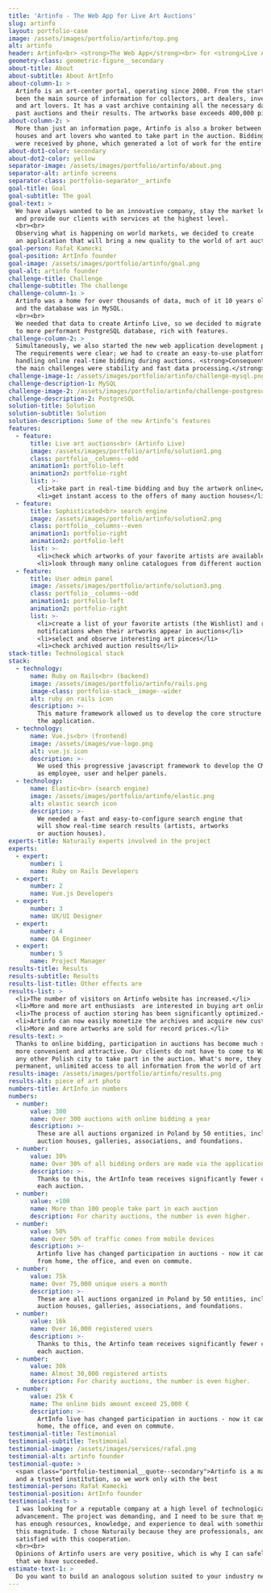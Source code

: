 ```yaml
---
title: 'Artinfo - The Web App for Live Art Auctions'
slug: artinfo
layout: portfolio-case
image: /assets/images/portfolio/artinfo/top.png
alt: artinfo
header: Artinfo<br> <strong>The Web App</strong><br> for <strong>Live Art Auctions</strong>
geometry-class: geometric-figure__secondary
about-title: About
about-subtitle: About ArtInfo
about-column-1: >
  Artinfo is an art-center portal, operating since 2000. From the start, it has
  been the main source of information for collectors, art dealers, investors
  and art lovers. It has a vast archive containing all the necessary data about
  past auctions and their results. The artworks base exceeds 400,000 pieces.
about-column-2: >
  More than just an information page, Artinfo is also a broker between auction
  houses and art lovers who wanted to take part in the auction. Bidding orders
  were received by phone, which generated a lot of work for the entire team.
about-dot1-color: secondary
about-dot2-color: yellow
separator-image: /assets/images/portfolio/artinfo/about.png
separator-alt: artinfo screens
separator-class: portfolio-separator__artinfo
goal-title: Goal
goal-subtitle: The goal
goal-text: >
  We have always wanted to be an innovative company, stay the market leader
  and provide our clients with services at the highest level.
  <br><br>
  Observing what is happening on world markets, we decided to create
  an application that will bring a new quality to the world of art auctions.
goal-person: Rafał Kamecki
goal-position: ArtInfo founder
goal-image: /assets/images/portfolio/artinfo/goal.png
goal-alt: artinfo founder
challenge-title: Challenge
challenge-subtitle: The challenge
challenge-column-1: >
  Artinfo was a home for over thousands of data, much of it 10 years old,
  and the database was in MySQL.
  <br><br>
  We needed that data to create Artinfo Live, so we decided to migrate it all
  to more performant PostgreSQL database, rich with features.
challenge-column-2: >
  Simultaneously, we also started the new web application development process.
  The requirements were clear; we had to create an easy-to-use platform for
  handling online real-time bidding during auctions. <strong>Consequently,
  the main challenges were stability and fast data processing.</strong>
challenge-image-1: /assets/images/portfolio/artinfo/challenge-mysql.png
challenge-description-1: MySQL
challenge-image-2: /assets/images/portfolio/artinfo/challenge-postgresql.png
challenge-description-2: PostgreSQL
solution-title: Solution
solution-subtitle: Solution
solution-description: Some of the new Artinfo’s features
features:
  - feature:
      title: Live art auctions<br> (Artinfo Live)
      image: /assets/images/portfolio/artinfo/solution1.png
      class: portfolio__columns--odd
      animation1: portfolio-left
      animation2: portfolio-right
      list: >-
        <li>take part in real-time bidding and buy the artwork online</li>
        <li>get instant access to the offers of many auction houses</li>
  - feature:
      title: Sophisticated<br> search engine
      image: /assets/images/portfolio/artinfo/solution2.png
      class: portfolio__columns--even
      animation1: portfolio-right
      animation2: portfolio-left
      list: >-
        <li>check which artworks of your favorite artists are available</li>
        <li>look through many online catalogues from different auction houses</li>
  - feature:
      title: User admin panel
      image: /assets/images/portfolio/artinfo/solution3.png
      class: portfolio__columns--odd
      animation1: portfolio-left
      animation2: portfolio-right
      list: >-
        <li>create a list of your favorite artists (the Wishlist) and receive e-mail
        notifications when their artworks appear in auctions</li>
        <li>select and observe interesting art pieces</li>
        <li>check archived auction results</li>
stack-title: Technological stack
stack:
  - technology:
      name: Ruby on Rails<br> (backend)
      image: /assets/images/portfolio/artinfo/rails.png
      image-class: portfolio-stack__image--wider
      alt: ruby on rails icon
      description: >-
        This mature framework allowed us to develop the core structure of
        the application.
  - technology:
      name: Vue.js<br> (frontend)
      image: /assets/images/vue-logo.png
      alt: vue.js icon
      description: >-
        We used this progressive javascript framework to develop the CMS, as well
        as employee, user and helper panels.
  - technology:
      name: Elastic<br> (search engine)
      image: /assets/images/portfolio/artinfo/elastic.png
      alt: elastic search icon
      description: >-
        We needed a fast and easy-to-configure search engine that
        will show real-time search results (artists, artworks
        or auction houses).
experts-title: Naturaily experts involved in the project
experts:
  - expert:
      number: 1
      name: Ruby on Rails Developers
  - expert:
      number: 2
      name: Vue.js Developers
  - expert:
      number: 3
      name: UX/UI Designer
  - expert:
      number: 4
      name: QA Engineer
  - expert:
      number: 5
      name: Project Manager
results-title: Results
results-subtitle: Results
results-list-title: Other effects are
results-list: >
  <li>The number of visitors on Artinfo website has increased.</li>
  <li>More and more art enthusiasts  are interested in buying art online.</li>
  <li>The process of auction storing has been significantly optimized.</li>
  <li>Artinfo can now easily monetize the archives and acquire new customers.</li>
  <li>More and more artworks are sold for record prices.</li>
results-text: >
  Thanks to online bidding, participation in auctions has become much simpler,
  more convenient and attractive. Our clients do not have to come to Warsaw or
  any other Polish city to take part in the auction. What's more, they have
  permanent, unlimited access to all information from the world of art.
results-image: /assets/images/portfolio/artinfo/results.png
results-alt: piece of art photo
numbers-title: ArtInfo in numbers
numbers:
  - number:
      value: 300
      name: Over 300 auctions with online bidding a year
      description: >-
        These are all auctions organized in Poland by 50 entities, including
        auction houses, galleries, associations, and foundations.
  - number:
      value: 30%
      name: Over 30% of all bidding orders are made via the application
      description: >-
        Thanks to this, the ArtInfo team receives significantly fewer calls during
        each auction.
  - number:
      value: +100
      name: More than 100 people take part in each auction
      description: For charity auctions, the number is even higher.
  - number:
      value: 50%
      name: Over 50% of traffic comes from mobile devices
      description: >-
        Artinfo live has changed participation in auctions - now it can be done
        from home, the office, and even on commute.
  - number:
      value: 75k
      name: Over 75,000 unique users a month
      description: >-
        These are all auctions organized in Poland by 50 entities, including
        auction houses, galleries, associations, and foundations.
  - number:
      value: 16k
      name: Over 16,000 registered users
      description: >-
        Thanks to this, the Artinfo team receives significantly fewer calls during
        each auction.
  - number:
      value: 30k
      name: Almost 30,000 registered artists
      description: For charity auctions, the number is even higher.
  - number:
      value: 25k €
      name: The online bids amount exceed 25,000 €
      description: >-
        ArtInfo live has changed participation in auctions - now it can be done from
        home, the office, and even on commute.
testimonial-title: Testimonial
testimonial-subtitle: Testimonial
testimonial-image: /assets/images/services/rafal.png
testimonial-alt: artinfo founder
testimonial-quote: >
  <span class="portfolio-testimonial__quote--secondary">Artinfo is a market leader</span>
  and a trusted institution, so we work only with the best
testimonial-person: Rafał Kamecki
testimonial-position: ArtInfo founder
testimonial-text: >
  I was looking for a reputable company at a high level of technological
  advancement. The project was demanding, and I need to be sure that my partner
  has enough resources, knowledge, and experience to deal with something of
  this magnitude. I chose Naturaily because they are professionals, and I am
  satisfied with this cooperation.
  <br><br>
  Opinions of Artinfo users are very positive, which is why I can safely say
  that we have succeeded.
estimate-text-1: >
  Do you want to build an analogous solution suited to your industry needs?
---
```

